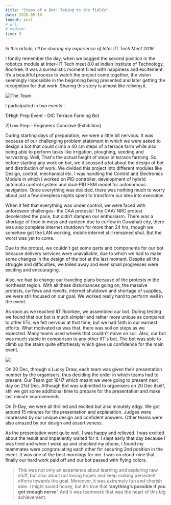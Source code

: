 ```yaml
---
title: "Steps of a Bot: Taking to the fields"
date: 2020-05-10
layout: post
# url:
# medium: 
time: 5
---
```


_In this article, I'll be sharing my experience of Inter IIT Tech Meet 2019._

I fondly remember the day, when we bagged the second position in the robotics module at Inter-IIT Tech meet 8.0 at Indian Institute of Technology, Roorkee. It was a surrealistic moment filled with happiness and excitement. It’s a beautiful process to watch the project come together, the vision seemingly impossible in the beginning being presented and later getting the recognition for that work. Sharing this story is almost like reliving it.<!--break-->

![The Team](https://miro.medium.com/max/1400/1*l1VMC0vDrp35rYEV0rDRKg.jpeg)

I participated in two events -

1)High Prep Event - DIC Terrace Farming Bot

2)Low Prep - Engineers Conclave (Exhibition)

During starting days of preparation, we were a little bit nervous. It was because of our challenging problem statement in which we were asked to design a bot that could climb a 40 cm steps of a terrace farm while also being able to perform tasks like irrigation, ploughing, seeding and harvesting. Well, That's the actual height of steps in terrace farming. So, before starting any work on bot, we discussed a lot about the design of bot and distribution of work. We divided this project into different modules like Design, control, mechanical etc. I was handling the Control and Electronics Module in which I worked on PID controller, development of hybrid automata control system and dual-PID FSM model for autonomous navigation. Once everything was decided, there was nothing much to worry about just a few sleepless nights spent to transform our idea into execution.

When it felt that everything was under control, we were faced with unforeseen challenges- the CAA protests! The CAA/ NRC protest decelerated the pace, but didn’t dampen our enthusiasm. There was a shortage of food in mess and canteen due to curfew in Guwahati city, there was also complete internet shutdown for more than 24 hrs, though we somehow got the LAN working, mobile internet still remained shut. But the worst was yet to come.

Due to the protest, we couldn't get some parts and components for our bot because delivery services were unavailable, due to which we had to make some changes in the design of the bot at the last moment. Despite all the struggle and difficulties, we toiled away and even small progresses were exciting and encouraging.

Also, we had to change our traveling plans because of the protests in the northeast region. With all these disturbances going on, the massive protests, curfews and revolts, internet shutdown and shortage of supplies, we were still focused on our goal. We worked really hard to perform well in the event.

As soon as we reached IIT Roorkee, we assembled our bot. During testing we found that our bot is much simpler and rather more unique as compared to other IITs, we felt nervous at that time, but we had faith in our earnest efforts. What motivated us was that, there was soil on steps as we expected. Many teams used wheels that couldn't move on soil. Also, our bot was much stable in comparison to any other IIT's bot. The bot was able to climb up the stairs quite effortlessly which gave us confidence for the main event.

![](https://miro.medium.com/max/1280/1*57QwuLh-ctfFxrwenCW3aQ.png)

On 20 Dec, through a Lucky Draw, each team was given their presentation number by the organisers, thus deciding the order in which teams had to present. Our Team got 16/17 which meant we were going to present next day on 21st Dec. Although Bot was submitted to organisers on 20 Dec itself, still we got some additional time to prepare for the presentation and make last minute improvements.

On D-Day, we were all thrilled and excited but also minutely edgy. We got around 15 minutes for the presentation and explanation. Judges were impressed by our unique design and confident answers. Other teams were also amazed by our design and assertiveness.

As the presentation went quite well, I was happy and relieved. I was excited about the result and impatiently waited for it. I slept early that day because I was tired and when I woke up and checked my phone, I found my teammates were congratulating each other for securing 2nd position in the event. It was one of the best mornings for me. I was on cloud-nine that finally our hard work paid off and our bot passed with flying colors.

> This was not only an experience about learning and exploring new stuff, but also about not losing hopes and keep making persistent efforts towards the goal. Moreover, it was extremely fun and cherish able. I might sound hooey, but it’s true that ‘**anything’s possible if you got enough nerve**’. And it was teamwork that was the heart of this big achievement.